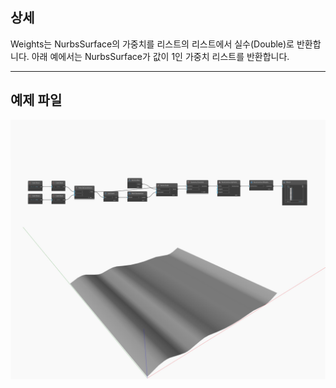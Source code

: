 ## 상세
Weights는 NurbsSurface의 가중치를 리스트의 리스트에서 실수(Double)로 반환합니다. 아래 예에서는 NurbsSurface가 값이 1인 가중치 리스트를 반환합니다.
___
## 예제 파일

![Weights](./Autodesk.DesignScript.Geometry.NurbsSurface.Weights_img.jpg)

